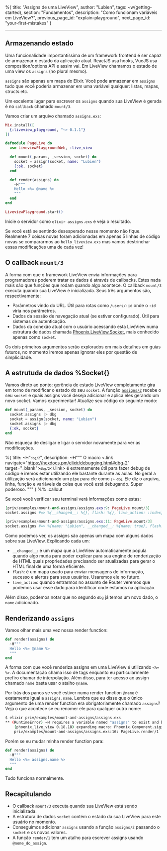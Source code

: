 %{
title: "Assigns de uma LiveView",
author: "Lubien",
tags: ~w(getting-started),
section: "Fundamentos",
description: "Como funcionam variáveis em LiveView?",
previous_page_id: "explain-playground",
next_page_id: "your-first-mistakes"
}

---

## Armazenando estado

Uma funcionalidade importantíssima de um framework frontend é ser capaz de armazenar o estado da aplicação atual. ReactJS usa hooks, VueJS usa composition/options API e assim vai. Em LiveView chamamos o estado de uma view os `assigns` (no plural mesmo).

`assigns` são apenas um mapa do Elixir. Você pode armazenar em `assigns` tudo que você poderia armazenar em uma variável qualquer: listas, mapas, structs etc.

Um excelente lugar para escrever os `assigns` quando sua LiveView é gerada é no `callback` chamado `mount/3`.

Vamos criar um arquivo chamado `assigns.exs`:

```elixir
Mix.install([
  {:liveview_playground, "~> 0.1.1"}
])

defmodule PageLive do
  use LiveviewPlaygroundWeb, :live_view

  def mount(_params, _session, socket) do
    socket = assign(socket, name: "Lubien")
    {:ok, socket}
  end

  def render(assigns) do
    ~H"""
    Hello <%= @name %>
    """
  end
end

LiveviewPlayground.start()
```

Inicie o servidor como `elixir assigns.exs` e veja o resultado.

Se você está se sentindo desesperado nesse momento não fique. Realmente 7 coisas novas foram adicionadas em apenas 5 linhas de código novas se compararmos ao `hello_liveview.exs` mas vamos destrinchar essas modificações uma de cada vez!

## O callback `mount/3`

A forma com que o framework LiveView envia informações para programadores poderem tratar os dados é através de callbacks. Estes nada mais são que funções que rodam quando algo acontece. O callback `mount/3` executa quando sua LiveView é inicializada. Seus três argumentos são, respectivamente:

- Parâmetros vindo do URL. Útil para rotas como `/users/:id` onde o `:id` viria nos parâmetros.
- Dados da sessão de navegação atual (se estiver configurado). Útil para sistemas de autenticação.
- Dados da conexão atual com o usuário acessando esta LiveView numa estrutura de dados chamada [Phoenix.LiveView.Socket](https://hexdocs.pm/phoenix_live_view/Phoenix.LiveView.Socket.html), mais conhecido apenas como `socket`.

Os dois primeiros argumentos serão explorados em mais detalhes em guias futuros, no momento iremos apenas ignorar eles por questão de simplicidade.

## A estrutuda de dados %Socket{}

Vamos direto ao ponto: gerência de estado LiveView completamente gira em torno de modificar o estado do seu `socket`. A função [`assigns/2`](https://hexdocs.pm/phoenix_live_view/Phoenix.Component.html#assign/2) recebe o seu `socket` e quais assigns você deseja adicionar e aplica eles gerando um novo socket. Vamos experimentar! Atualize seu código do seguinte modo:

```elixir
def mount(_params, _session, socket) do
  socket.assigns |> dbg
  socket = assign(socket, name: "Lubien")
  socket.assigns |> dbg
  {:ok, socket}
end
```

Não esqueça de desligar e ligar o servidor novamente para ver as modificações.

%{
title: ~H"<code>`dbg/2`</code>",
description: ~H"""
O macro <.link navigate="https://hexdocs.pm/elixir/debugging.html#dbg-2" target="\_blank"><code>`dbg/2`</code></.link> é extremamente útil para fazer debug de código e iremos estar utilizando ele bastante durante as aulas. No geral a utilização será adicionando um `pipe` para ele como <code>`|> dbg`</code>. Ele diz o arquivo, linha, função e variáveis da coisa que você está debugando. Super poderoso.
"""
} %% .callout

Se você você verificar seu terminal verá informações como estas:

```elixir
[priv/examples/mount-and-assigns/assigns.exs:9: PageLive.mount/3]
socket.assigns #=> %{__changed__: %{}, flash: %{}, live_action: :index}

[priv/examples/mount-and-assigns/assigns.exs:11: PageLive.mount/3]
socket.assigns #=> %{name: "Lubien", __changed__: %{name: true}, flash: %{}, live_action: :index}
```

Como podemos ver, os assigns são apenas um mapa com alguns dados sobre sua LiveView. Explicando cada um:

- `__changed__`: é um mapa que a LiveView automaticamente popula quando algo muda para poder explicar para sua engine de renderização de HTML quais propriedades precisando ser atualizadas para gerar o HTML final de uma forma eficiente.
- `flash`: é um mapa usado para enviar mensagens de informação, sucesso e alertas para seus usuários. Usaremos ele no futuro.
- `live_action`: quando entrarmos no assunto de Router veremos que podemos usar esse dado para identificar onde estamos na aplicação.

Além disso, podemos notar que no segundo `dbg` já temos um novo dado, o `name` adicionado.

## Renderizando `assigns`

Vamos olhar mais uma vez nossa render function:

```elixir
def render(assigns) do
  ~H"""
  Hello <%= @name %>
  """
end
```

A forma com que você renderiza assigns em uma LiveView é utilizando `<%= %>`. A documentação chama isso de tags enquanto eu particularmente prefiro chamar de interpolação. Além disso, para ter acesso ao assign chamado `name` basta usar o atalho `@name`.

Por trás dos panos se você estiver numa render function `@name` é exatamente igual a `assigns.name`. Lembra que eu disse que o único argumento de uma render function era obrigatoriamente chamado `assigns`? Veja o que acontece se eu renomer ele para qualquer outro nome:

```sh
$ elixir priv/examples/mount-and-assigns/assigns.exs
** (RuntimeError) ~H requires a variable named "assigns" to exist and be set to a map
    (phoenix_live_view 0.18.18) expanding macro: Phoenix.Component.sigil_H/2
    priv/examples/mount-and-assigns/assigns.exs:16: PageLive.render/1
```

Porém se eu mudar minha render function para:

```elixir
def render(assigns) do
  ~H"""
  Hello <%= assigns.name %>
  """
end
```

Tudo funciona normalmente.

## Recapitulando

- O callback `mount/3` executa quando sua LiveView está sendo inicializada.
- A estrutura de dados `socket` contém o estado da sua LiveView para este usuário no momento.
- Conseguimos adicionar `assigns` usando a função `assigns/2` passando o `socket` e os novos valores.
- A função `render/1` tem um atalho para escrever assigns usando `@nome_do_assign`.
